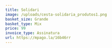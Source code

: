 ```yaml
---
title: Solidari
image: /uploads/cesta-solidaria_produtos1.png
basket_size: Grande
basket_type: Mix
price: 99
invoice_type: Assinatura
url: https://mpago.la/16b46rr
---
```

